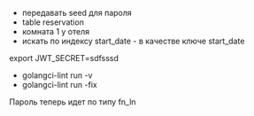 - передавать seed для пароля
- table reservation 
- комната 1 у отеля
- искать по индексу start_date - в качестве ключе start_date

export JWT_SECRET=sdfsssd


- golangci-lint run -v
- golangci-lint run -fix


Пароль теперь идет по типу fn_ln